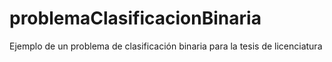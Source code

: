 # problemaClasificacionBinaria
Ejemplo de un problema de clasificación binaria para la tesis de licenciatura
